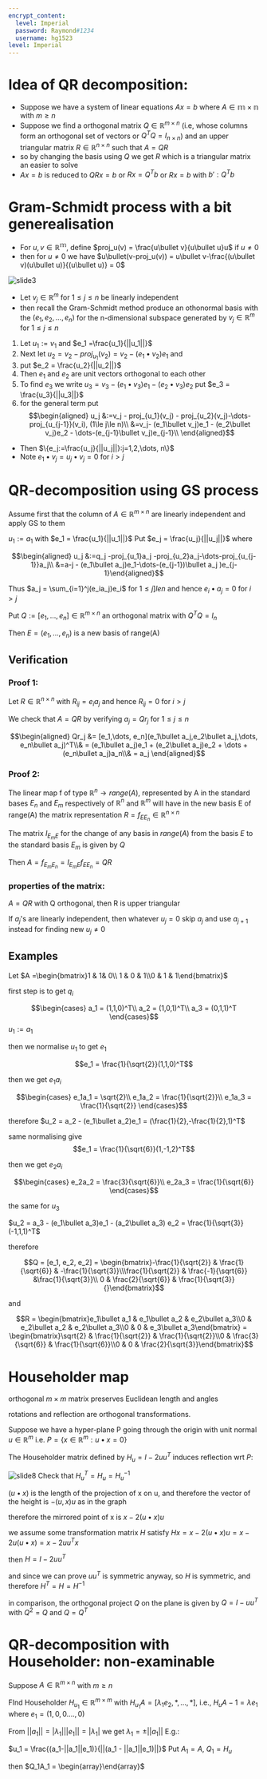 ```yaml
---
encrypt_content:
  level: Imperial
  password: Raymond#1234
  username: hg1523
level: Imperial
---
```


# Idea of QR decomposition:

- Suppose we have a system of linear equations $Ax = b$ where $A\in\mathbb{m\times n}$ with $m\ge n$
- Suppose we find a orthogonal matrix $Q \in\mathbb{R}^{m\times n}$ (i.e, whose columns form an orthogonal set of vectors or $Q^TQ = I_{n\times n}$) and an upper triangular matrix $R\in\mathbb{R}^{n\times n}$ such that $A= QR$
- so by changing the basis using $Q$ we get $R$ which is a triangular matrix an easier to solve
- $Ax= b$ is reduced to $QRx = b$ or $Rx = Q^Tb$ or $Rx = b$ with $b':Q^Tb$

# Gram-Schmidt process with a bit generealisation

- For $u,v\in\mathbb{R^m}$, define $proj_u(v) = \frac{u\bullet v}{u\bullet u}u$ if $u\neq 0$
- then for $u\neq 0$ we have $u\bullet(v-proj_u(v)) = u\bullet v-\frac{(u\bullet v)(u\bullet u)}{(u\bullet u)} = 0$

![slide3](../../../../../assets/Imperial/50011/lecture8-slide3.png)
- Let $v_j\in\mathbb{R}^m$ for $1\le j\le n$ be linearly independent
- then recall the Gram-Schmidt method produce an othonormal basis with the $(e_1, e_2, \dots, e_n)$ for the n-dimensional subspace generated by $v_j\in\mathbb{R}^m$ for $1\le j\le n$
1. Let $u_1:=v_1$ and $e_1 =\frac{u_1}{||u_1||}$
2. Next let $u_2 = v_2 - proj_{u_1}(v_2) = v_2 - (e_1\bullet v_2)e_1$ and
3. put $e_2 = \frac{u_2}{||u_2||}$
4. Then $e_1$ and $e_2$ are unit vectors orthogonal to each other
5. To find $e_3$ we write $u_3 = v_3 - (e_1\bullet v_3)e_1 - (e_2\bullet v_3)e_2$ put $e_3 = \frac{u_3}{||u_3||}$
6. for the general term put 
$$\begin{aligned}
u_j &:=v_j - proj_{u_1}(v_j) - proj_{u_2}(v_j)-\dots-proj_{u_{j-1}}(v_i), (1\le j\le n)\\
&=v_j- (e_1\bullet v_j)e_1 - (e_2\bullet v_j)e_2 - \dots-(e_{j-1}\bullet v_j)e_{j-1}\\
\end{aligned}$$

- Then $\{e_j:=\frac{u_j}{||u_j||}:j=1,2,\dots, n\}$
- Note $e_1\bullet v_j = u_j\bullet v_j = 0$ for $i>j$

# QR-decomposition using GS process

Assume first that the column of $A\in\mathbb{R}^{m\times n}$ are linearly independent and apply GS to them

$u_1 := a_1$ with $e_1 = \frac{u_1}{||u_1||}$ Put $e_j = \frac{u_j}{||u_j||}$ where 

$$\begin{aligned}
u_j &:=q_j -proj_{u_1}a_j -proj_{u_2}a_j-\dots-proj_{u_{j-1}}a_j\\
&=a-j - (e_1\bullet a_j)e_1-\dots-(e_{j-1})\bullet a_j
)e_{j-1}\end{aligned}$$

Thus $a_j = \sum_{i=1}^j(e_ia_j)e_i$ for $1\le j]le n$ and hence $e_i\bullet a_j = 0$ for $i> j$

Put $Q:=[e_1,\dots, e_n]\in\mathbb{R}^{m\times n}$ an orthogonal matrix with $Q^TQ = I_n$

Then $E = (e_1, \dots, e_n)$ is a new basis of range(A)

## Verification
### Proof 1:

Let $R\in\mathbb{R}^{n\times n}$ with $R_{ij} = e_ia_j$ and hence $R_{ij} = 0$ for $i>j$

We check that $A = QR$ by verifying $a_j = Qr_j$ for $1\le j\le n$

$$\begin{aligned}
Qr_j &= [e_1,\dots, e_n](e_1\bullet a_j,e_2\bullet a_j,\dots, e_n\bullet a_j)^T\\& = (e_1\bullet a_j)e_1 + (e_2\bullet a_j)e_2 + \dots + (e_n\bullet a_j)a_n\\& = a_j
\end{aligned}$$

### Proof 2:

The linear map f of type $\mathbb{R}^{n}\to range(A)$, represented by A in the standard bases $E_n$ and $E_m$ respectively of $\mathbb{R}^n$ and $\mathbb{R}^m$ will have in the new basis E of range(A) the matrix representation $R = f_{EE_n}\in\mathbb{R}^{n\times n}$

The matrix $I_{E_mE}$ for the change of any basis in $range(A)$ from the basis $E$ to the standard basis $E_m$ is given by $Q$

Then $A= f_{E_mE_n} = I_{E_mE}f_{EE_n} = QR$

### properties of the matrix:

$A= QR$ with Q orthogonal, then R is upper triangular

If $a_j$'s are linearly independent, then whatever $u_j = 0$ skip $a_j$ and use $a_{j+1}$ instead for finding new $u_j\neq 0$

## Examples

Let $A =\begin{bmatrix}1 & 1& 0\\ 1 & 0 & 1\\0 & 1 & 1\end{bmatrix}$

first step is to get $q_i$

$$\begin{cases}
a_1 = (1,1,0)^T\\
a_2 = (1,0,1)^T\\
a_3 = (0,1,1)^T
\end{cases}$$
$u_1 := a_1$

then we normalise $u_1$ to get $e_1$

$$e_1 = \frac{1}{\sqrt{2}}(1,1,0)^T$$

then we get $e_1a_i$

$$\begin{cases}
e_1a_1 = \sqrt{2}\\
e_1a_2 = \frac{1}{\sqrt{2}}\\
e_1a_3 = \frac{1}{\sqrt{2}}
\end{cases}$$

therefore $u_2 = a_2 - (e_1\bullet a_2)e_1 = (\frac{1}{2},-\frac{1}{2},1)^T$

same normalising give 
$$e_1 = \frac{1}{\sqrt{6}}(1,-1,2)^T$$

then we get $e_2a_i$

$$\begin{cases}
e_2a_2 = \frac{3}{\sqrt{6}}\\
e_2a_3 = \frac{1}{\sqrt{6}}
\end{cases}$$

the same for $u_3$

$u_2 = a_3 - (e_1\bullet a_3)e_1 - (a_2\bullet a_3) e_2 = \frac{1}{\sqrt{3}}(-1,1,1)^T$

therefore 

$$Q = [e_1, e_2, e_2] = \begin{bmatrix}-\frac{1}{\sqrt{2}} & \frac{1}{\sqrt{6}} & -\frac{1}{\sqrt{3}}\\\frac{1}{\sqrt{2}} & \frac{-1}{\sqrt{6}} &\frac{1}{\sqrt{3}}\\ 0 & \frac{2}{\sqrt{6}} & \frac{1}{\sqrt{3}}{}\end{bmatrix}$$

and

$$R = \begin{bmatrix}e_1\bullet a_1 & e_1\bullet a_2 & e_2\bullet a_3\\0 & e_2\bullet a_2 & e_2\bullet a_3\\0 & 0 & e_3\bullet a_3\end{bmatrix} = \begin{bmatrix}\sqrt{2} & \frac{1}{\sqrt{2}} & \frac{1}{\sqrt{2}}\\0 & \frac{3}{\sqrt{6}} & \frac{1}{\sqrt{6}}\\0 & 0 & \frac{2}{\sqrt{3}}\end{bmatrix}$$


# Householder map

orthogonal $m\times m$ matrix preserves Euclidean length and angles

rotations and reflection are orthogonal transformations.

Suppose we have a hyper-plane P going through the origin with unit normal $u\in\mathbb{R}^m$ i.e. $P = \{x\in\mathbb{R}^m: u\bullet x = 0\}$

The Householder matrix defined by $H_u = I - 2uu^T$ induces reflection wrt $P$:

![slide8](../../../../../assets/Imperial/50011/lecture8-slide8.png)
Check that $H_u^T = H_u = H_u^{-1}$

$(u\bullet x)$ is the length of the projection of x on u, and therefore the vector of the height is $-(u,x)u$ as in the graph

therefore the mirrored point of x is $x - 2(u\bullet x)u$

we assume some transformation matrix $H$ satisfy $Hx = x-2(u\bullet x)u = x - 2u(u\bullet x)  = x - 2uu^Tx$

then $H = I - 2uu^T$

and since we can prove $uu^T$ is symmetric anyway, so $H$ is symmetric, and therefore $H^T = H = H^{-1}$

in comparison, the orthogonal project $Q$ on the plane is given by $Q= I - uu^T$ with $Q^2 = Q$ and $Q = Q^T$

# QR-decomposition with Householder: non-examinable

Suppose $A\in\mathbb{R}^{m\times n}$ with $m\ge n$

FInd Householder $H_{u_1}\in\mathbb{R}^{m\times m}$ with $H_{u_1}A = [\lambda_1e_2, *,\dots, *]$, i.e., $H_uA-1 = \lambda e_1$ where $e_1 = (1,0,0.\dots, 0)$

From $||a_1|| = |\lambda_1|||e_1|| = |\lambda_1|$ we get $\lambda_1 = \pm||a_1||$ E.g.:

$u_1 = \frac{(a_1-||a_1||e_1)}{||(a_1 - ||a_1||e_1)||}$ Put $A_1 = A$, $Q_1 = H_u$

then $Q_1A_1 = \begin{array}\end{array}$


